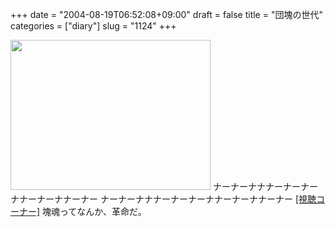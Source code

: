 +++
date = "2004-08-19T06:52:08+09:00"
draft = false
title = "団塊の世代"
categories = ["diary"]
slug = "1124"
+++

<img src="http://ieiriblog.jugem.jp/?image=4004" width="320" height="240" alt="" />
ナーナーナナナーナーナーナナーナーナナーナー
ナーナーナナナーナーナーナナーナーナナーナー
<a href="http://katamaridamacy.jp/sound/index.html" target="_blank">[視聴コーナー]</a>
塊魂ってなんか、革命だ。
